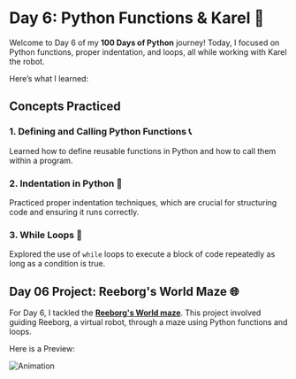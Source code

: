# Day 6: Python Functions & Karel 🤖

Welcome to Day 6 of my **100 Days of Python** journey! Today, I focused on Python functions, proper indentation, and loops, all while working with Karel the robot. 

Here’s what I learned:

## Concepts Practiced

### 1. Defining and Calling Python Functions 📞
Learned how to define reusable functions in Python and how to call them within a program.

### 2. Indentation in Python 📝
Practiced proper indentation techniques, which are crucial for structuring code and ensuring it runs correctly.

### 3. While Loops 🔁
Explored the use of `while` loops to execute a block of code repeatedly as long as a condition is true.

## Day 06 Project: Reeborg's World Maze 🌐

For Day 6, I tackled the [**Reeborg's World maze**](Reeborg-Maze.py). This project involved guiding Reeborg, a virtual robot, through a maze using Python functions and loops.

Here is a Preview:

![Animation](https://github.com/user-attachments/assets/17d77903-d5eb-4f05-b11b-e58ab1a9e400)
